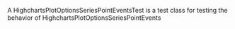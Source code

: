 A HighchartsPlotOptionsSeriesPointEventsTest is a test class for testing the behavior of HighchartsPlotOptionsSeriesPointEvents
